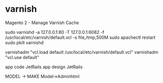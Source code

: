 # varnish
Magento 2 - Manage Varnish Cache

sudo varnishd -a 127.0.0.1:80 -T 127.0.0.1:6082 -f /usr/local/etc/varnish/default.vcl -s file,/tmp,500M
sudo apachectl restart
sudo pkill varnishd

varnishadm "vcl.load default /usr/local/etc/varnish/default.vcl"
varnishadm "vcl.use default"




app code JetRails
app design JetRails


MODEL -> MAKE Model->Adminhtml